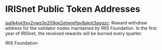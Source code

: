# IRISnet Public Token Addresses 

 [iaa1k4vk9xv2ywq3p209qe2etwmlfav8aknt3agqzc](https://www.irisplorer.io/#/address/1/iaa1k4vk9xv2ywq3p209qe2etwmlfav8aknt3agqzc): 
 Reward withdraw address for the validator nodes maintained by IRIS Foundation. In the first year of IRISnet, the received rewards will be burned every quarter.  
 
 
 

IRIS Foundation
